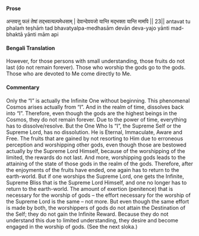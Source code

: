 #### Prose 

अन्तवत्तु फलं तेषां तद्भवत्यल्पमेधसाम् |
देवान्देवयजो यान्ति मद्भक्ता यान्ति मामपि || 23||
antavat tu phalaṁ teṣhāṁ tad bhavatyalpa-medhasām
devān deva-yajo yānti mad-bhaktā yānti mām api

 #### Bengali Translation 

However, for those persons with small understanding, those fruits do not last (do not remain forever). Those who worship the gods go to the gods. Those who are devoted to Me come directly to Me.

 #### Commentary 

Only the “I” is actually the Infinite One without beginning. This phenomenal Cosmos arises actually from “I”. And in the realm of time, dissolves back into “I”. Therefore, even though the gods are the highest beings in the Cosmos, they do not remain forever. Due to the power of time, everything has to dissolve/resolve. But the One Who Is “I”, the Supreme Self or the Supreme Lord, has no dissolution. He is Eternal, Immaculate, Aware and Free. The fruits that are gained by not resorting to Him due to erroneous perception and worshipping other gods, even though those are bestowed actually by the Supreme Lord Himself, because of the worshipping of the limited, the rewards do not last. And more, worshipping gods leads to the attaining of the state of those gods in the realm of the gods. Therefore, after the enjoyments of the fruits have ended, one again has to return to the earth-world. But if one worships the Supreme Lord, one gets the Infinite, Supreme Bliss that is the Supreme Lord Himself, and one no longer has to return to the earth-world. The amount of exertion (penitence) that is necessary for the worship of gods – the effort necessary for the worship of the Supreme Lord is the same – not more. But even though the same effort is made by both, the worshippers of gods do not attain the Destination of the Self; they do not gain the Infinite Reward. Because they do not understand this due to limited understanding, they desire and become engaged in the worship of gods. (See the next sloka.) 